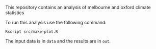This repository contains an analysis of melbourne and oxford climate statistics

To run this analysis use the following command:

```
Rscript src/make-plot.R
```

The input data is in `data` and the results are in `out`.
